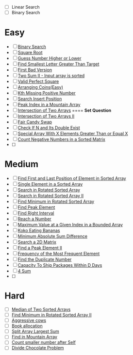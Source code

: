 - [ ]  Linear Search
- [ ]  Binary Search

# **Easy**

- [ ]  [Binary Search](https://leetcode.com/problems/binary-search/)
- [ ]  [Square Root](https://leetcode.com/problems/sqrtx/)
- [ ]  [Guess Number Higher or Lower](https://leetcode.com/problems/guess-number-higher-or-lower/)
- [ ]  [Find Smallest Letter Greater Than Target](https://leetcode.com/problems/find-smallest-letter-greater-than-target/)
- [ ]  [First Bad Version](https://leetcode.com/problems/first-bad-version/)
- [ ]  [Two Sum II - Input array is sorted](https://leetcode.com/problems/two-sum-ii-input-array-is-sorted/)
- [ ]  [Valid Perfect Square](https://leetcode.com/problems/valid-perfect-square/)
- [ ]  [Arranging Coins(Easy)](https://leetcode.com/problems/arranging-coins/)
- [ ]  [Kth Missing Positive Number](https://leetcode.com/problems/kth-missing-positive-number/)
- [ ]  [Search Insert Position](https://leetcode.com/problems/search-insert-position/)
- [ ]  [Peak Index in a Mountain Array](https://leetcode.com/problems/peak-index-in-a-mountain-array/)
- [ ]  [Intersection of Two Arrays](https://leetcode.com/problems/intersection-of-two-arrays/)    ==== **Set Question**
- [ ]  [Intersection of Two Arrays II](https://leetcode.com/problems/intersection-of-two-arrays-ii/)
- [ ]  [Fair Candy Swap](https://leetcode.com/problems/fair-candy-swap/)
- [ ]  [Check If N and Its Double Exist](https://leetcode.com/problems/check-if-n-and-its-double-exist/)
- [ ]  [Special Array With X Elements Greater Than or Equal X](https://leetcode.com/problems/special-array-with-x-elements-greater-than-or-equal-x/)
- [ ]  [Count Negative Numbers in a Sorted Matrix](https://leetcode.com/problems/count-negative-numbers-in-a-sorted-matrix/)
- [ ]  

# Medium

- [ ]  [Find First and Last Position of Element in Sorted Array](https://leetcode.com/problems/find-first-and-last-position-of-element-in-sorted-array/)
- [ ]  [Single Element in a Sorted Array](https://leetcode.com/problems/single-element-in-a-sorted-array/)
- [ ]  [Search in Rotated Sorted Array](https://leetcode.com/problems/search-in-rotated-sorted-array/)
- [ ]  [Search in Rotated Sorted Array II](https://leetcode.com/problems/search-in-rotated-sorted-array-ii/)
- [ ]  [Find Minimum in Rotated Sorted Array](https://leetcode.com/problems/find-minimum-in-rotated-sorted-array/)
- [ ]  [Find Peak Element](https://leetcode.com/problems/find-peak-element/)
- [ ]  [Find Right Interval](https://leetcode.com/problems/find-right-interval/)
- [ ]  [Reach a Number](https://leetcode.com/problems/reach-a-number/)
- [ ]  [Maximum Value at a Given Index in a Bounded Array](https://leetcode.com/problems/maximum-value-at-a-given-index-in-a-bounded-array/)
- [ ]  [Koko Eating Bananas](https://leetcode.com/problems/koko-eating-bananas/)
- [ ]  [Minimum Absolute Sum Difference](https://leetcode.com/problems/minimum-absolute-sum-difference/)
- [ ]  [Search a 2D Matrix](https://leetcode.com/problems/search-a-2d-matrix/)
- [ ]  [Find a Peak Element II](https://leetcode.com/problems/find-a-peak-element-ii/)
- [ ]  [Frequency of the Most Frequent Element](https://leetcode.com/problems/frequency-of-the-most-frequent-element/)
- [ ]  [Find the Duplicate Number](https://leetcode.com/problems/find-the-duplicate-number/)
- [ ]  [Capacity To Ship Packages Within D Days](https://leetcode.com/problems/capacity-to-ship-packages-within-d-days/)
- [ ]  [4 Sum](https://leetcode.com/problems/4sum/)
- [ ]  

# Hard

- [ ]  [Median of Two Sorted Arrays](https://leetcode.com/problems/median-of-two-sorted-arrays/)
- [ ]  [Find Minimum in Rotated Sorted Array II](https://leetcode.com/problems/find-minimum-in-rotated-sorted-array-ii/)
- [ ]  [Aggressive cows](https://www.spoj.com/problems/AGGRCOW/)
- [ ]  [Book allocation](https://www.geeksforgeeks.org/allocate-minimum-number-pages/)
- [ ]  [Split Array Largest Sum](https://leetcode.com/problems/split-array-largest-sum/)
- [ ]  [Find in Mountain Array](https://leetcode.com/problems/find-in-mountain-array/)
- [ ]  [Count smaller number after Self](https://leetcode.com/problems/count-of-smaller-numbers-after-self/)
- [ ]  [Divide Chocolate Problem](https://curiouschild.github.io/leetcode/2019/06/21/divide-chocolate.html)
